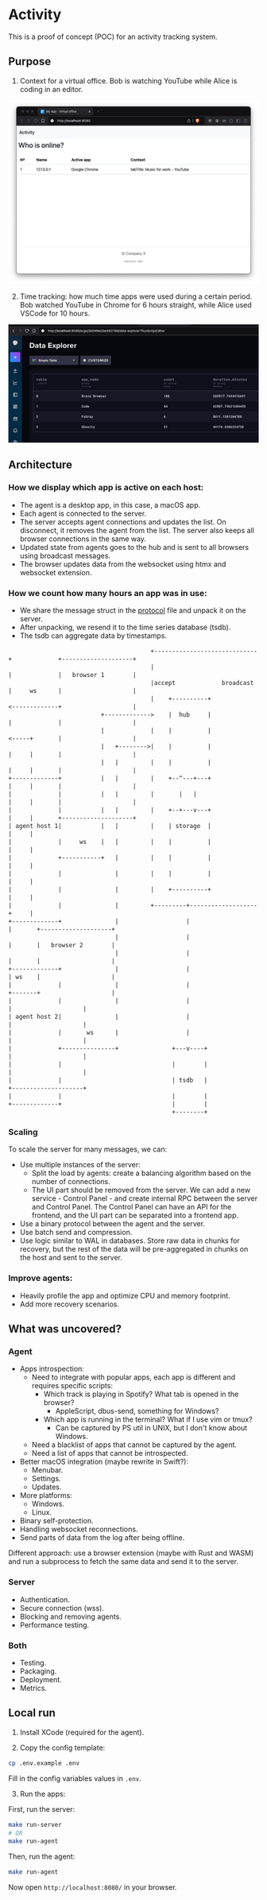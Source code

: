 # Activity

This is a proof of concept (POC) for an activity tracking system.

## Purpose

1. Context for a virtual office. Bob is watching YouTube while Alice is coding in an editor.

![Demo](./screenshots/demo_1.png)

2. Time tracking: how much time apps were used during a certain period. Bob watched YouTube in Chrome for 6 hours straight, while Alice used VSCode for 10 hours.

![Demo](./screenshots/demo_2.jpg)

## Architecture

### How we display which app is active on each host:
- The agent is a desktop app, in this case, a macOS app.
- Each agent is connected to the server.
- The server accepts agent connections and updates the list. On disconnect, it removes the agent from the list. The server also keeps all browser connections in the same way.
- Updated state from agents goes to the hub and is sent to all browsers using broadcast messages.
- The browser updates data from the websocket using htmx and websocket extension.

### How we count how many hours an app was in use:
- We share the message struct in the [protocol](./internal/model/protocol.go) file and unpack it on the server.
- After unpacking, we resend it to the time series database (tsdb).
- The tsdb can aggregate data by timestamps.

```
                                        +-----------------------------+             +--------------------+
                                        |                             |             |   browser 1        |
                                        |accept             broadcast |     ws      |                    |
                                        |    +----------+             <-------------+                    |
                          +------------->    |  hub     |             |             |                    |
                          |             |    |          |             <-----+       |                    |
                          |   +-------->|    |          |             |     |       |                    |
                          |   |         |    |          |             |     |       |                    |
+-------------+           |   |         |    +--^---+---+             |     |       |                    |
|             |           |   |         |       |   |                 |     |       |                    |
|             |           |   |         |    +--+---v---+             |     |       +--------------------+
| agent host 1|           |   |         |    | storage  |             |     |
|             |     ws    |   |         |    |          |             |     |
|             +-----------+   |         |    |          |             |     |
|             |               |         |    |          |             |     |
|             |               |         |    +----------+             |     |
|             |               |         +---------+-------------------+     |
+-------------+               |                   |                         |       +--------------------+
                              |                   |                         |       |   browser 2        |
                              |                   |                         |       |                    |
+-------------+               |                   |                         | ws    |                    |
|             |               |                   |                         +-------+                    |
|             |               |                   |                                 |                    |
| agent host 2|               |                   |                                 |                    |
|             |       ws      |                   |                                 |                    |
|             +---------------+               +---v----+                            |                    |
|             |                               |        |                            |                    |
|             |                               | tsdb   |                            +--------------------+
|             |                               |        |
+-------------+                               |        |
                                              +--------+
```

### Scaling

To scale the server for many messages, we can:
- Use multiple instances of the server:
    - Split the load by agents: create a balancing algorithm based on the number of connections.
    - The UI part should be removed from the server. We can add a new service - Control Panel - and create internal RPC between the server and Control Panel. The Control Panel can have an API for the frontend, and the UI part can be separated into a frontend app.
- Use a binary protocol between the agent and the server.
- Use batch send and compression.
- Use logic similar to WAL in databases. Store raw data in chunks for recovery, but the rest of the data will be pre-aggregated in chunks on the host and sent to the server.

### Improve agents:
- Heavily profile the app and optimize CPU and memory footprint.
- Add more recovery scenarios.

## What was uncovered?

### Agent

- Apps introspection:
    - Need to integrate with popular apps, each app is different and requires specific scripts:
        - Which track is playing in Spotify? What tab is opened in the browser?
            - AppleScript, dbus-send, something for Windows?
        - Which app is running in the terminal? What if I use vim or tmux?
            - Can be captured by PS util in UNIX, but I don't know about Windows.
    - Need a blacklist of apps that cannot be captured by the agent.
    - Need a list of apps that cannot be introspected.
- Better macOS integration (maybe rewrite in Swift?):
    - Menubar.
    - Settings.
    - Updates.
- More platforms:
    - Windows.
    - Linux.
- Binary self-protection.
- Handling websocket reconnections.
- Send parts of data from the log after being offline.

Different approach: use a browser extension (maybe with Rust and WASM) and run a subprocess to fetch the same data and send it to the server.

### Server

- Authentication.
- Secure connection (wss).
- Blocking and removing agents.
- Performance testing.

### Both

- Testing.
- Packaging.
- Deployment.
- Metrics.

## Local run

1. Install XCode (required for the agent).

2. Copy the config template:

```sh
cp .env.example .env
```

Fill in the config variables values in `.env`.

3. Run the apps:

First, run the server:

```sh
make run-server
# OR
make run-agent
```

Then, run the agent:

```sh
make run-agent
```

Now open `http://localhost:8080/` in your browser.
